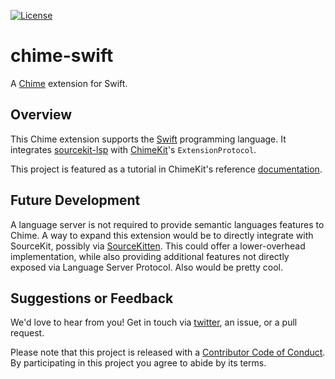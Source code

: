 [![License][license badge]][license]

# chime-swift
A [Chime][chime] extension for Swift.

## Overview

This Chime extension supports the [Swift][swift] programming language. It integrates [sourcekit-lsp][sourcekit-lsp] with [ChimeKit][chimekit]'s `ExtensionProtocol`.

This project is featured as a tutorial in ChimeKit's reference [documentation][documentation tutorial].

## Future Development

A language server is not required to provide semantic languages features to Chime. A way to expand this extension would be to directly integrate with SourceKit, possibly via [SourceKitten][sourcekitten]. This could offer a lower-overhead implementation, while also providing additional features not directly exposed via Language Server Protocol. Also would be pretty cool.

## Suggestions or Feedback

We'd love to hear from you! Get in touch via [twitter](https://twitter.com/chimehq), an issue, or a pull request.

Please note that this project is released with a [Contributor Code of Conduct](CODE_OF_CONDUCT.md). By participating in this project you agree to abide by its terms.

[license]: https://opensource.org/licenses/BSD-3-Clause
[license badge]: https://img.shields.io/github/license/ChimeHQ/chime-swift
[chime]: https://www.chimehq.com
[swift]: https://www.swift.org
[sourcekit-lsp]: https://github.com/apple/sourcekit-lsp
[sourcekitten]: https://github.com/jpsim/SourceKitten
[chimekit]: https://github.com/ChimeHQ/ChimeKit
[documentation tutorial]: https://swiftpackageindex.com/chimehq/chimekit/main/documentation
